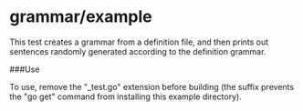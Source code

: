 grammar/example
===============

This test creates a grammar from a definition file, and then prints out sentences randomly generated according to the definition grammar.

###Use

To use, remove the "_test.go" extension before building (the suffix prevents the "go get" command from installing this example directory).